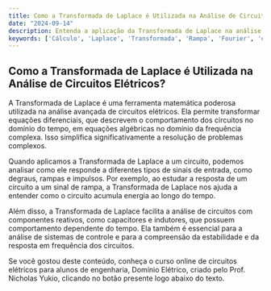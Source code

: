 ```yaml
---
title: Como a Transformada de Laplace é Utilizada na Análise de Circuitos Elétricos?
date: "2024-09-14"
description: Entenda a aplicação da Transformada de Laplace na análise avançada de circuitos elétricos.
keywords: ['Cálculo', 'Laplace', 'Transformada', 'Rampa', 'Fourier', 'circuito', 'gráfico']
---
```


## Como a Transformada de Laplace é Utilizada na Análise de Circuitos Elétricos?

A Transformada de Laplace é uma ferramenta matemática poderosa utilizada na análise avançada de circuitos elétricos. Ela permite transformar equações diferenciais, que descrevem o comportamento dos circuitos no domínio do tempo, em equações algébricas no domínio da frequência complexa. Isso simplifica significativamente a resolução de problemas complexos.

Quando aplicamos a Transformada de Laplace a um circuito, podemos analisar como ele responde a diferentes tipos de sinais de entrada, como degraus, rampas e impulsos. Por exemplo, ao estudar a resposta de um circuito a um sinal de rampa, a Transformada de Laplace nos ajuda a entender como o circuito acumula energia ao longo do tempo.

Além disso, a Transformada de Laplace facilita a análise de circuitos com componentes reativos, como capacitores e indutores, que possuem comportamento dependente do tempo. Ela também é essencial para a análise de sistemas de controle e para a compreensão da estabilidade e da resposta em frequência dos circuitos.

Se você gostou deste conteúdo, conheça o curso online de circuitos elétricos para alunos de engenharia, Domínio Elétrico, criado pelo Prof. Nicholas Yukio, clicando no botão presente logo abaixo do texto.